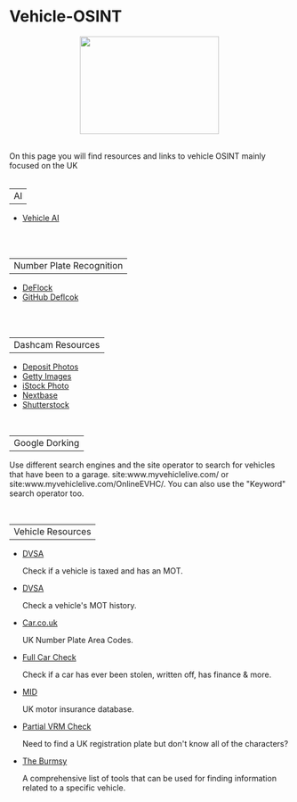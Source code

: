 # Vehicle-OSINT
<p align="center">
  <img width="250" height="175" src="https://www.cqcore.uk/wp-content/uploads/2024/06/Screenshot-2024-06-13-122030.png">
<br></br>
<p>On this page you will find resources and links to vehicle OSINT mainly focused on the UK
<br></br>
<table>  
  <tr>
      <td>AI</td>
  </tr>
</table>
<ul>
  <li><a href="https://vehicle-ai.vercel.app/">Vehicle AI</a></li>
</ul>
<br></br>
<table>
  <tr>
      <td>Number Plate Recognition</td>
  </tr>
</table>
<ul>
  <li><a href="https://deflock.me/">DeFlock</a></li>
  <li><a href="https://github.com/FoggedLens/deflock">GitHub Deflcok</a></li>
</ul>
<br></br>
<table>
  <tr>
      <td>Dashcam Resources</td>
  </tr>
</table>
</p>
<ul>    
  <li><a href="https://depositphotos.com/stock-footage/dashcam.html">Deposit Photos</a></li>
  <li><a href="https://gettyimages.com/videos/dash-cam">Getty Images</a></li>  
  <li><a href="https://www.istockphoto.com/videos/dash-cam">iStock Photo</a></li>
  <li><a href="https://nextbase.co.uk/video-hub/">Nextbase</a></li>
  <li><a href="https://www.shutterstock.com/video/search/dash-cam">Shutterstock</a></li>
</ul>
</br>
<table>
  <tr>
      <td>Google Dorking</td>
  </tr>
</table>
  <p>Use different search engines and the site operator to search for vehicles that have been to a garage. site:www.myvehiclelive.com/ or site:www.myvehiclelive.com/OnlineEVHC/. You can also use the "Keyword" search operator too.</p>
</br>
  <table>
    <tr>
        <td>Vehicle Resources</td>
    </tr>
  </table>
  <ul>
   <li><a href="https://vehicleenquiry.service.gov.uk/">DVSA</a></li>
    <p>Check if a vehicle is taxed and has an MOT.</p>
  <li><a href="https://www.check-mot.service.gov.uk/">DVSA</a></li>  
   <p>Check a vehicle's MOT history.</p>
  <li><a href="https://www.car.co.uk/media/guides/number-plates/uk-number-plate-area-codes">Car.co.uk</a></li>  
   <p>UK Number Plate Area Codes.</p>
  <li><a href="https://fullcarchecks.co.uk/">Full Car Check</a></li> 
   <p>Check if a car has ever been stolen, written off, has finance & more.</p>
  <li><a href="https://enquiry.navigate.mib.org.uk/checkyourvehicle">MID</a></li>
   <p>UK motor insurance database.</p>
  <li><a href="https://www.partialnumberplate.co.uk/">Partial VRM Check</a></li> 
   <p>Need to find a UK registration plate but don't know all of the characters?</p>
  <li><a href="https://github.com/TheBurnsy/Vehicle-OSINT-Collection">The Burmsy</a></li> 
   <p>A comprehensive list of tools that can be used for finding information related to a specific vehicle.</p>  
  </ul>
